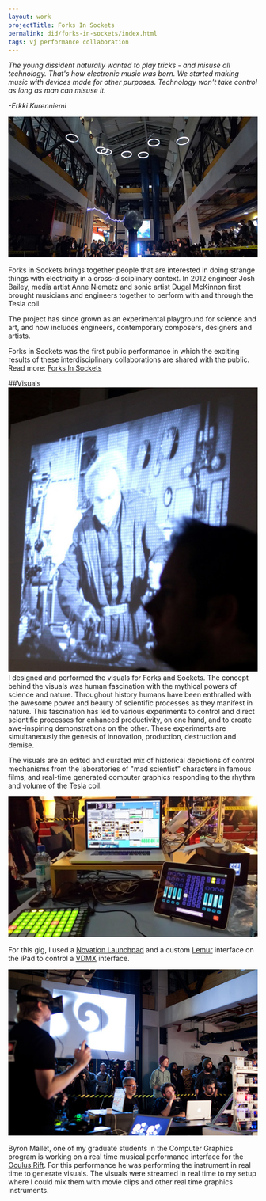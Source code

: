```yaml
---
layout: work
projectTitle: Forks In Sockets
permalink: did/forks-in-sockets/index.html
tags: vj performance collaboration
---
```

_The young dissident naturally wanted to play tricks - and misuse all technology. That's how electronic music was born. We started making music with devices made for other purposes. Technology won't take control as long as man can misuse it._  
 
_-Erkki Kurenniemi_

![Forks In Sockets][img01]

Forks in Sockets brings together people that are interested in doing strange things with electricity in a cross-disciplinary context. In 2012 engineer Josh Bailey, media artist Anne Niemetz and sonic artist Dugal McKinnon first brought musicians and engineers together to perform with and through the Tesla coil. 

The project has since grown as an experimental playground for science and art, and now includes engineers, contemporary composers, designers and artists.

Forks in Sockets was the first public performance in which the exciting results of these interdisciplinary collaborations are shared with the public.
Read more: [Forks In Sockets](http://fis.vicinnovate.ac.nz/index.html)

##Visuals
![mad scientist][img07]  
I designed and performed the visuals for Forks and Sockets. The concept behind the visuals was human fascination with the mythical powers of science and nature.
Throughout history humans have been enthralled with the awesome power and beauty of scientific processes as they manifest in nature. This fascination has led to various experiments to control and direct scientific processes for enhanced productivity, on one hand, and to create awe-inspiring demonstrations on the other. These experiments are simultaneously the genesis of innovation, production, destruction and demise.

The visuals are an edited and curated mix of historical depictions of control mechanisms from the laboratories of "mad scientist" characters in famous films, and real-time generated computer graphics responding to the rhythm and volume of the Tesla coil.

![the setup][img03]  

For this gig, I used a [Novation Launchpad][novation] and a custom [Lemur][lemur] interface on the iPad to control a [VDMX][vdmx] interface.

![byron pensato][img02]

Byron Mallet, one of my graduate students in the Computer Graphics program is working on a real time musical performance interface for the [Oculus Rift][occulus]. For this performance he was performing the instrument in real time to generate visuals. The visuals were streamed in real time to my setup where I could mix them with movie clips and other real time graphics instruments.


[img00]: /img/forks-in-sockets-00.jpg
[img01]: /img/forks-in-sockets-01-kevin-cook.jpg
[img02]: /img/forks-in-sockets-02-ally-baldwin.jpg
[img03]: /img/forks-in-sockets-03.jpg
[img04]: /img/forks-in-sockets-04.jpg
[img05]: /img/forks-in-sockets-05-szilard-ozorak.jpg
[img07]: /img/forks-in-sockets-07-szilard-ozorak.jpg
[img06]: /img/forks-in-sockets-06.jpgo

[novation]: http://novationmusic.com
[vdmx]: http://vidvox.net
[lemur]: http://liine.net
[occulus]: http://occulus.com

